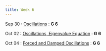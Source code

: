 ```yaml
---
title: Week 6
---
```


Sep 30
: [Oscillations](#)
  : **G 6**

Oct 02
: [Oscillations, Eigenvalue Equation](#)
  : **G 6**

Oct 04
: [Forced and Damped Oscillations](#)
  : **G 6**